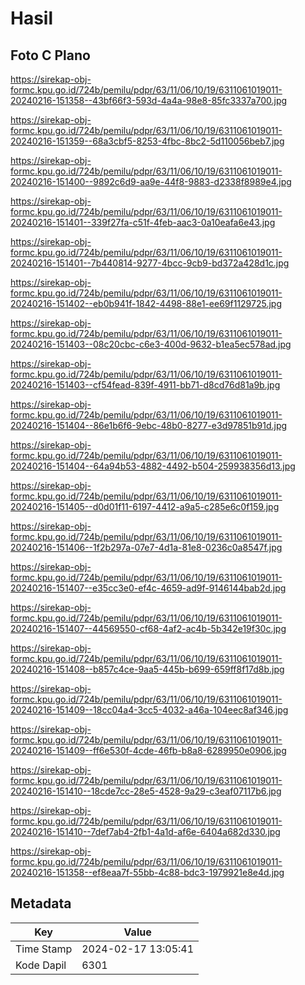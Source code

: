 # Hasil

## Foto C Plano

https://sirekap-obj-formc.kpu.go.id/724b/pemilu/pdpr/63/11/06/10/19/6311061019011-20240216-151358--43bf66f3-593d-4a4a-98e8-85fc3337a700.jpg

https://sirekap-obj-formc.kpu.go.id/724b/pemilu/pdpr/63/11/06/10/19/6311061019011-20240216-151359--68a3cbf5-8253-4fbc-8bc2-5d110056beb7.jpg

https://sirekap-obj-formc.kpu.go.id/724b/pemilu/pdpr/63/11/06/10/19/6311061019011-20240216-151400--9892c6d9-aa9e-44f8-9883-d2338f8989e4.jpg

https://sirekap-obj-formc.kpu.go.id/724b/pemilu/pdpr/63/11/06/10/19/6311061019011-20240216-151401--339f27fa-c51f-4feb-aac3-0a10eafa6e43.jpg

https://sirekap-obj-formc.kpu.go.id/724b/pemilu/pdpr/63/11/06/10/19/6311061019011-20240216-151401--7b440814-9277-4bcc-9cb9-bd372a428d1c.jpg

https://sirekap-obj-formc.kpu.go.id/724b/pemilu/pdpr/63/11/06/10/19/6311061019011-20240216-151402--eb0b941f-1842-4498-88e1-ee69f1129725.jpg

https://sirekap-obj-formc.kpu.go.id/724b/pemilu/pdpr/63/11/06/10/19/6311061019011-20240216-151403--08c20cbc-c6e3-400d-9632-b1ea5ec578ad.jpg

https://sirekap-obj-formc.kpu.go.id/724b/pemilu/pdpr/63/11/06/10/19/6311061019011-20240216-151403--cf54fead-839f-4911-bb71-d8cd76d81a9b.jpg

https://sirekap-obj-formc.kpu.go.id/724b/pemilu/pdpr/63/11/06/10/19/6311061019011-20240216-151404--86e1b6f6-9ebc-48b0-8277-e3d97851b91d.jpg

https://sirekap-obj-formc.kpu.go.id/724b/pemilu/pdpr/63/11/06/10/19/6311061019011-20240216-151404--64a94b53-4882-4492-b504-259938356d13.jpg

https://sirekap-obj-formc.kpu.go.id/724b/pemilu/pdpr/63/11/06/10/19/6311061019011-20240216-151405--d0d01f11-6197-4412-a9a5-c285e6c0f159.jpg

https://sirekap-obj-formc.kpu.go.id/724b/pemilu/pdpr/63/11/06/10/19/6311061019011-20240216-151406--1f2b297a-07e7-4d1a-81e8-0236c0a8547f.jpg

https://sirekap-obj-formc.kpu.go.id/724b/pemilu/pdpr/63/11/06/10/19/6311061019011-20240216-151407--e35cc3e0-ef4c-4659-ad9f-9146144bab2d.jpg

https://sirekap-obj-formc.kpu.go.id/724b/pemilu/pdpr/63/11/06/10/19/6311061019011-20240216-151407--44569550-cf68-4af2-ac4b-5b342e19f30c.jpg

https://sirekap-obj-formc.kpu.go.id/724b/pemilu/pdpr/63/11/06/10/19/6311061019011-20240216-151408--b857c4ce-9aa5-445b-b699-659ff8f17d8b.jpg

https://sirekap-obj-formc.kpu.go.id/724b/pemilu/pdpr/63/11/06/10/19/6311061019011-20240216-151409--18cc04a4-3cc5-4032-a46a-104eec8af346.jpg

https://sirekap-obj-formc.kpu.go.id/724b/pemilu/pdpr/63/11/06/10/19/6311061019011-20240216-151409--ff6e530f-4cde-46fb-b8a8-6289950e0906.jpg

https://sirekap-obj-formc.kpu.go.id/724b/pemilu/pdpr/63/11/06/10/19/6311061019011-20240216-151410--18cde7cc-28e5-4528-9a29-c3eaf07117b6.jpg

https://sirekap-obj-formc.kpu.go.id/724b/pemilu/pdpr/63/11/06/10/19/6311061019011-20240216-151410--7def7ab4-2fb1-4a1d-af6e-6404a682d330.jpg

https://sirekap-obj-formc.kpu.go.id/724b/pemilu/pdpr/63/11/06/10/19/6311061019011-20240216-151358--ef8eaa7f-55bb-4c88-bdc3-1979921e8e4d.jpg


## Metadata

| Key        | Value               |
| ---------- | ------------------- |
| Time Stamp | 2024-02-17 13:05:41 |
| Kode Dapil | 6301                |



